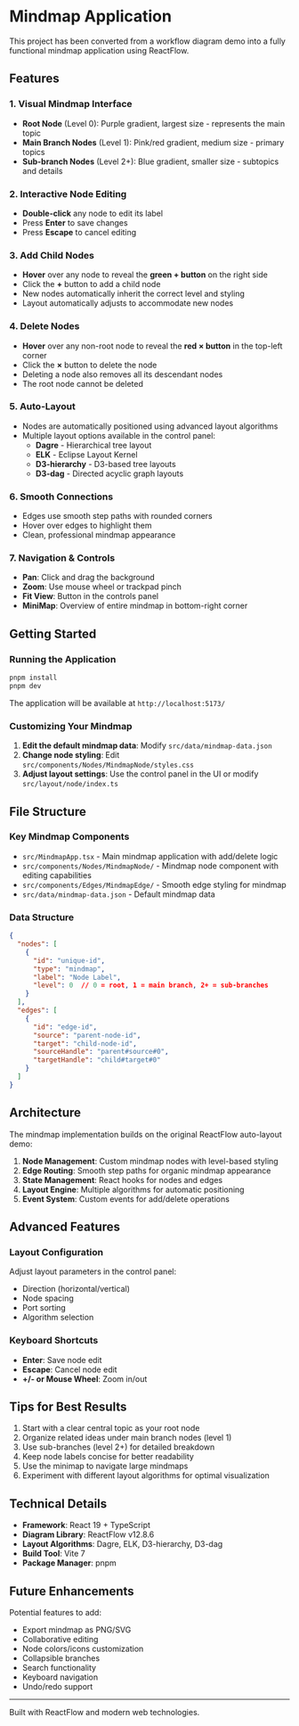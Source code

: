 # Mindmap Application

This project has been converted from a workflow diagram demo into a fully functional mindmap application using ReactFlow.

## Features

### 1. Visual Mindmap Interface
- **Root Node** (Level 0): Purple gradient, largest size - represents the main topic
- **Main Branch Nodes** (Level 1): Pink/red gradient, medium size - primary topics
- **Sub-branch Nodes** (Level 2+): Blue gradient, smaller size - subtopics and details

### 2. Interactive Node Editing
- **Double-click** any node to edit its label
- Press **Enter** to save changes
- Press **Escape** to cancel editing

### 3. Add Child Nodes
- **Hover** over any node to reveal the **green + button** on the right side
- Click the **+** button to add a child node
- New nodes automatically inherit the correct level and styling
- Layout automatically adjusts to accommodate new nodes

### 4. Delete Nodes
- **Hover** over any non-root node to reveal the **red × button** in the top-left corner
- Click the **×** button to delete the node
- Deleting a node also removes all its descendant nodes
- The root node cannot be deleted

### 5. Auto-Layout
- Nodes are automatically positioned using advanced layout algorithms
- Multiple layout options available in the control panel:
  - **Dagre** - Hierarchical tree layout
  - **ELK** - Eclipse Layout Kernel
  - **D3-hierarchy** - D3-based tree layouts
  - **D3-dag** - Directed acyclic graph layouts

### 6. Smooth Connections
- Edges use smooth step paths with rounded corners
- Hover over edges to highlight them
- Clean, professional mindmap appearance

### 7. Navigation & Controls
- **Pan**: Click and drag the background
- **Zoom**: Use mouse wheel or trackpad pinch
- **Fit View**: Button in the controls panel
- **MiniMap**: Overview of entire mindmap in bottom-right corner

## Getting Started

### Running the Application

```bash
pnpm install
pnpm dev
```

The application will be available at `http://localhost:5173/`

### Customizing Your Mindmap

1. **Edit the default mindmap data**: Modify `src/data/mindmap-data.json`
2. **Change node styling**: Edit `src/components/Nodes/MindmapNode/styles.css`
3. **Adjust layout settings**: Use the control panel in the UI or modify `src/layout/node/index.ts`

## File Structure

### Key Mindmap Components

- `src/MindmapApp.tsx` - Main mindmap application with add/delete logic
- `src/components/Nodes/MindmapNode/` - Mindmap node component with editing capabilities
- `src/components/Edges/MindmapEdge/` - Smooth edge styling for mindmap
- `src/data/mindmap-data.json` - Default mindmap data

### Data Structure

```json
{
  "nodes": [
    {
      "id": "unique-id",
      "type": "mindmap",
      "label": "Node Label",
      "level": 0  // 0 = root, 1 = main branch, 2+ = sub-branches
    }
  ],
  "edges": [
    {
      "id": "edge-id",
      "source": "parent-node-id",
      "target": "child-node-id",
      "sourceHandle": "parent#source#0",
      "targetHandle": "child#target#0"
    }
  ]
}
```

## Architecture

The mindmap implementation builds on the original ReactFlow auto-layout demo:

1. **Node Management**: Custom mindmap nodes with level-based styling
2. **Edge Routing**: Smooth step paths for organic mindmap appearance
3. **State Management**: React hooks for nodes and edges
4. **Layout Engine**: Multiple algorithms for automatic positioning
5. **Event System**: Custom events for add/delete operations

## Advanced Features

### Layout Configuration

Adjust layout parameters in the control panel:
- Direction (horizontal/vertical)
- Node spacing
- Port sorting
- Algorithm selection

### Keyboard Shortcuts

- **Enter**: Save node edit
- **Escape**: Cancel node edit
- **+/- or Mouse Wheel**: Zoom in/out

## Tips for Best Results

1. Start with a clear central topic as your root node
2. Organize related ideas under main branch nodes (level 1)
3. Use sub-branches (level 2+) for detailed breakdown
4. Keep node labels concise for better readability
5. Use the minimap to navigate large mindmaps
6. Experiment with different layout algorithms for optimal visualization

## Technical Details

- **Framework**: React 19 + TypeScript
- **Diagram Library**: ReactFlow v12.8.6
- **Layout Algorithms**: Dagre, ELK, D3-hierarchy, D3-dag
- **Build Tool**: Vite 7
- **Package Manager**: pnpm

## Future Enhancements

Potential features to add:
- Export mindmap as PNG/SVG
- Collaborative editing
- Node colors/icons customization
- Collapsible branches
- Search functionality
- Keyboard navigation
- Undo/redo support

---

Built with ReactFlow and modern web technologies.
